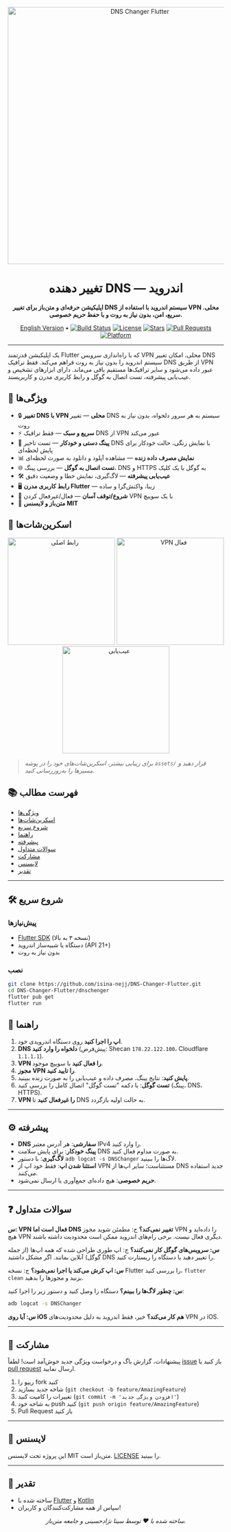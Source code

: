 
<p align="center">
  <img src="https://raw.githubusercontent.com/isina-nejj/DNS-Changer-Flutter/main/assets/banner.png" alt="DNS Changer Flutter" width="600"/>
</p>

<h1 align="center">تغییر دهنده DNS  — اندروید</h1>

<p align="center">
  <b>اپلیکیشن حرفه‌ای و متن‌باز برای تغییر DNS سیستم اندروید با استفاده از VPN محلی. سریع، امن، بدون نیاز به روت و با حفظ حریم خصوصی.</b>
</p>

<p align="center">
  <a href="README.en.md">English Version</a> •
  <a href="https://github.com/isina-nejj/DNS-Changer-Flutter/actions"><img src="https://img.shields.io/github/workflow/status/isina-nejj/DNS-Changer-Flutter/Flutter%20CI?style=flat-square" alt="Build Status"></a>
  <a href="https://github.com/isina-nejj/DNS-Changer-Flutter/blob/main/LICENSE"><img src="https://img.shields.io/github/license/isina-nejj/DNS-Changer-Flutter?style=flat-square" alt="License"></a>
  <a href="https://github.com/isina-nejj/DNS-Changer-Flutter/stargazers"><img src="https://img.shields.io/github/stars/isina-nejj/DNS-Changer-Flutter?style=flat-square" alt="Stars"></a>
  <a href="https://github.com/isina-nejj/DNS-Changer-Flutter/pulls"><img src="https://img.shields.io/github/issues-pr/isina-nejj/DNS-Changer-Flutter?style=flat-square" alt="Pull Requests"></a>
  <a href="https://github.com/isina-nejj/DNS-Changer-Flutter"><img src="https://img.shields.io/badge/platform-Android-blue?style=flat-square" alt="Platform"></a>
</p>

---

یک اپلیکیشن قدرتمند Flutter که با راه‌اندازی سرویس VPN محلی، امکان تغییر DNS سیستم اندروید را بدون نیاز به روت فراهم می‌کند. فقط ترافیک DNS از طریق VPN عبور داده می‌شود و سایر ترافیک‌ها مستقیم باقی می‌ماند. دارای ابزارهای تشخیص و عیب‌یابی پیشرفته، تست اتصال به گوگل و رابط کاربری مدرن و کاربرپسند.


## 🚀 ویژگی‌ها

- 🔒 **تغییر DNS با VPN محلی** — تغییر DNS سیستم به هر سرور دلخواه، بدون نیاز به روت
- ⚡ **سریع و سبک** — فقط ترافیک DNS از VPN عبور می‌کند
- 📶 **پینگ دستی و خودکار** — تست تاخیر DNS با نمایش رنگی، حالت خودکار برای پایش لحظه‌ای
- 📊 **نمایش مصرف داده زنده** — مشاهده آپلود و دانلود به صورت لحظه‌ای
- 🌐 **تست اتصال به گوگل** — بررسی پینگ، DNS و HTTPS به گوگل با یک کلیک
- 🛠️ **عیب‌یابی پیشرفته** — لاگ‌گیری، نمایش خطا و وضعیت دقیق
- 🖥️ **رابط کاربری مدرن Flutter** — زیبا، واکنش‌گرا و ساده
- 🔄 **شروع/توقف آسان** — فعال/غیرفعال کردن VPN با یک سوییچ
- 📝 **متن‌باز و لایسنس MIT**


## 📸 اسکرین‌شات‌ها

<p align="center">
  <img src="assets/screenshot1.png" alt="رابط اصلی" width="250"/>
  <img src="assets/screenshot2.png" alt="VPN فعال" width="250"/>
  <img src="assets/screenshot3.png" alt="عیب‌یابی" width="250"/>
</p>

> _برای زیبایی بیشتر، اسکرین‌شات‌های خود را در پوشه `assets/` قرار دهید و مسیرها را به‌روزرسانی کنید._


## 📚 فهرست مطالب

- [ویژگی‌ها](#-ویژگیها)
- [اسکرین‌شات‌ها](#-اسکرینشاتها)
- [شروع سریع](#-شروع-سریع)
- [راهنما](#-راهنما)
- [پیشرفته](#-پیشرفته)
- [سوالات متداول](#-سوالات-متداول)
- [مشارکت](#-مشارکت)
- [لایسنس](#-لایسنس)
- [تقدیر](#-تقدیر)

---

## 🛠️ شروع سریع

### پیش‌نیازها

- [Flutter SDK](https://flutter.dev/docs/get-started/install) (نسخه ۳ به بالا)
- دستگاه یا شبیه‌ساز اندروید (API 21+)
- بدون نیاز به روت

### نصب

```bash
git clone https://github.com/isina-nejj/DNS-Changer-Flutter.git
cd DNS-Changer-Flutter/dnschenger
flutter pub get
flutter run
```


## 📲 راهنما

1. **اپ را اجرا کنید** روی دستگاه اندرویدی خود.
2. **DNS دلخواه را وارد کنید** (پیش‌فرض: Shecan `178.22.122.100`، Cloudflare `1.1.1.1`).
3. **VPN را فعال کنید** با سوییچ موجود.
4. **مجوز VPN را تایید کنید**.
5. **پایش کنید**: نتایج پینگ، مصرف داده و عیب‌یابی را به صورت زنده ببینید.
6. **تست گوگل**: با دکمه "تست گوگل" اتصال کامل را بررسی کنید (پینگ، DNS، HTTPS).
7. **VPN را غیرفعال کنید** تا DNS به حالت اولیه بازگردد.

---

## ⚙️ پیشرفته

- **DNS سفارشی**: هر آدرس معتبر IPv4 را وارد کنید.
- **پینگ خودکار**: برای پایش سلامت DNS به صورت مداوم فعال کنید.
- **لاگ‌گیری**: با دستور `adb logcat -s DNSChanger` لاگ‌ها را ببینید.
- **استثنا شدن اپ**: فقط خود اپ از VPN مستثناست؛ سایر اپ‌ها از DNS جدید استفاده می‌کنند.
- **حریم خصوصی**: هیچ داده‌ای جمع‌آوری یا ارسال نمی‌شود.

---

## ❓ سوالات متداول

**س: VPN فعال است اما DNS تغییر نمی‌کند؟**
ج: مطمئن شوید مجوز VPN را داده‌اید و هیچ VPN دیگری فعال نیست. برخی رام‌های اندروید ممکن است محدودیت داشته باشند.

**س: سرویس‌های گوگل کار نمی‌کنند؟**
ج: اپ طوری طراحی شده که همه اپ‌ها (از جمله گوگل) آنلاین بمانند. اگر مشکل داشتید DNS را تغییر دهید یا دستگاه را ریستارت کنید.

**س: اپ کرش می‌کند یا اجرا نمی‌شود؟**
ج: نسخه Flutter را بررسی کنید، `flutter clean` بزنید و مجوزها را بدهید.

**س: چطور لاگ‌ها را ببینم؟**
دستگاه را وصل کنید و دستور زیر را اجرا کنید:
```bash
adb logcat -s DNSChanger
```

**س: آیا روی iOS هم کار می‌کند؟**
خیر، فقط اندروید به دلیل محدودیت‌های VPN در iOS.

---


## 🤝 مشارکت

پیشنهادات، گزارش باگ و درخواست ویژگی جدید خوش‌آمد است! لطفاً [issue](https://github.com/isina-nejj/DNS-Changer-Flutter/issues) باز کنید یا [pull request](https://github.com/isina-nejj/DNS-Changer-Flutter/pulls) ارسال نمایید.

1. ریپو را fork کنید
2. شاخه جدید بسازید (`git checkout -b feature/AmazingFeature`)
3. تغییرات را کامیت کنید (`git commit -m 'افزودن ویژگی جدید'`)
4. به شاخه خود push کنید (`git push origin feature/AmazingFeature`)
5. Pull Request باز کنید

---

## 📄 لایسنس

این پروژه تحت لایسنس MIT متن‌باز است. [LICENSE](LICENSE) را ببینید.

---

## 🙏 تقدیر

- ساخته شده با [Flutter](https://flutter.dev/) و [Kotlin](https://kotlinlang.org/)
- سپاس از همه مشارکت‌کنندگان و کاربران!

<p align="center">
  <em>ساخته شده با ❤️ توسط سینا نژادحسینی و جامعه متن‌باز.</em>
</p>
